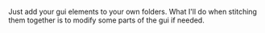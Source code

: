 Just add your gui elements to your own folders. What I'll do when stitching them together is to modify some parts of the gui if needed.